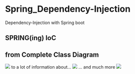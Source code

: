 # Spring_Dependency-Injection
Dependency-Injection with Spring boot

## SPRING(ing) IoC
## from Complete Class Diagram
![](<img src="import se.me0nly.myImg.IOC_start.PNG"/>)
to a lot of information about...
![](<img src="import se.me0nly.ContextsHierarchy.png"/>)
... and much more
![](<img src="import se.me0nly.ObjectDetails.png"/>)
